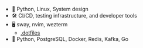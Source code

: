 - 🚀 Python, Linux, System design
- 🛠️ CI/CD, testing infrastructure, and developer tools
- 🖥️ sway, nvim, wezterm
    - [.dotfiles](https://github.com/Jakub3628800/dots)
- 🐳 Python, PostgreSQL, Docker, Redis, Kafka, Go
